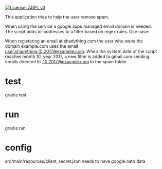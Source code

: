  [![License: AGPL v3](https://img.shields.io/badge/License-AGPL%20v3-blue.svg)](https://www.gnu.org/licenses/agpl-3.0)
 
 This application tries to help the user remove spam.

When using the service a google apps managed email domain is needed. The script adds to-addresses to a filter based on regex rules.
Use case:

When registering an email at shadything.com the user who owns the domain example.com uses the email user.shadything.10.2017@example.com. When the system date of the script reaches month 10, year 2017, a new filter is added to gmail.com sending emails directed to <anything>.10.2017@example.com to the spam folder.


# test
gradle test

# run
gradle run

# config
src/main/resources/client_secret.json
needs to have google oath data

